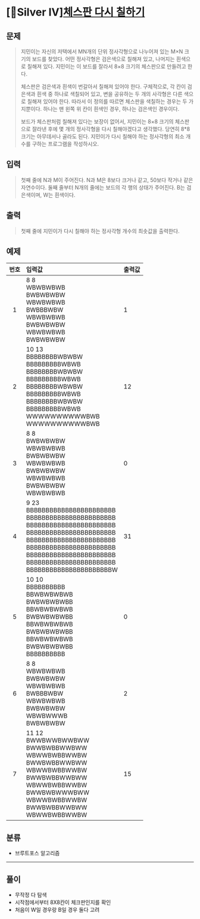 # [🥈Silver Ⅳ][체스판 다시 칠하기](https://www.acmicpc.net/problem/1018)
## 문제
> 지민이는 자신의 저택에서 MN개의 단위 정사각형으로 나누어져 있는 M×N 크기의 보드를 찾았다. 어떤 정사각형은 검은색으로 칠해져 있고, 나머지는 흰색으로 칠해져 있다. 지민이는 이 보드를 잘라서 8×8 크기의 체스판으로 만들려고 한다.
>
> 체스판은 검은색과 흰색이 번갈아서 칠해져 있어야 한다. 구체적으로, 각 칸이 검은색과 흰색 중 하나로 색칠되어 있고, 변을 공유하는 두 개의 사각형은 다른 색으로 칠해져 있어야 한다. 따라서 이 정의를 따르면 체스판을 색칠하는 경우는 두 가지뿐이다. 하나는 맨 왼쪽 위 칸이 흰색인 경우, 하나는 검은색인 경우이다.
>
> 보드가 체스판처럼 칠해져 있다는 보장이 없어서, 지민이는 8×8 크기의 체스판으로 잘라낸 후에 몇 개의 정사각형을 다시 칠해야겠다고 생각했다. 당연히 8*8 크기는 아무데서나 골라도 된다. 지민이가 다시 칠해야 하는 정사각형의 최소 개수를 구하는 프로그램을 작성하시오.
## 입력
> 첫째 줄에 N과 M이 주어진다. N과 M은 8보다 크거나 같고, 50보다 작거나 같은 자연수이다. 둘째 줄부터 N개의 줄에는 보드의 각 행의 상태가 주어진다. B는 검은색이며, W는 흰색이다.
## 출력
> 첫째 줄에 지민이가 다시 칠해야 하는 정사각형 개수의 최솟값을 출력한다.
## 예제
| 번호 | 입력값 | 출력값 |
|:---:|:---|:---|
|1|8 8</br>WBWBWBWB</br>BWBWBWBW</br>WBWBWBWB</br>BWBBBWBW</br>WBWBWBWB</br>BWBWBWBW</br>WBWBWBWB</br>BWBWBWBW|1|
|2|10 13</br>BBBBBBBBWBWBW</br>BBBBBBBBBWBWB</br>BBBBBBBBWBWBW</br>BBBBBBBBBWBWB</br>BBBBBBBBWBWBW</br>BBBBBBBBBWBWB</br>BBBBBBBBWBWBW</br>BBBBBBBBBWBWB</br>WWWWWWWWWWBWB</br>WWWWWWWWWWBWB|12|
|3|8 8</br>BWBWBWBW</br>WBWBWBWB</br>BWBWBWBW</br>WBWBWBWB</br>BWBWBWBW</br>WBWBWBWB</br>BWBWBWBW</br>WBWBWBWB|0|
|4|9 23</br>BBBBBBBBBBBBBBBBBBBBBBB</br>BBBBBBBBBBBBBBBBBBBBBBB</br>BBBBBBBBBBBBBBBBBBBBBBB</br>BBBBBBBBBBBBBBBBBBBBBBB</br>BBBBBBBBBBBBBBBBBBBBBBB</br>BBBBBBBBBBBBBBBBBBBBBBB</br>BBBBBBBBBBBBBBBBBBBBBBB</br>BBBBBBBBBBBBBBBBBBBBBBB</br>BBBBBBBBBBBBBBBBBBBBBBW|31|
|5|10 10</br>BBBBBBBBBB</br>BBWBWBWBWB</br>BWBWBWBWBB</br>BBWBWBWBWB</br>BWBWBWBWBB</br>BBWBWBWBWB</br>BWBWBWBWBB</br>BBWBWBWBWB</br>BWBWBWBWBB</br>BBBBBBBBBB|0|
|6|8 8</br>WBWBWBWB</br>BWBWBWBW</br>WBWBWBWB</br>BWBBBWBW</br>WBWBWBWB</br>BWBWBWBW</br>WBWBWWWB</br>BWBWBWBW|2|
|7|11 12</br>BWWBWWBWWBWW</br>BWWBWBBWWBWW</br>WBWWBWBBWWBW</br>BWWBWBBWWBWW</br>WBWWBWBBWWBW</br>BWWBWBBWWBWW</br>WBWWBWBBWWBW</br>BWWBWBWWWBWW</br>WBWWBWBBWWBW</br>BWWBWBBWWBWW</br>WBWWBWBBWWBW|15|

## 분류
+ 브루트포스 알고리즘

---------
## 풀이
+ 무작정 다 탐색
+ 시작점에서부터 8X8칸이 체크판인지를 확인
+ 처음이 W일 경우랑 B일 경우 둘다 고려